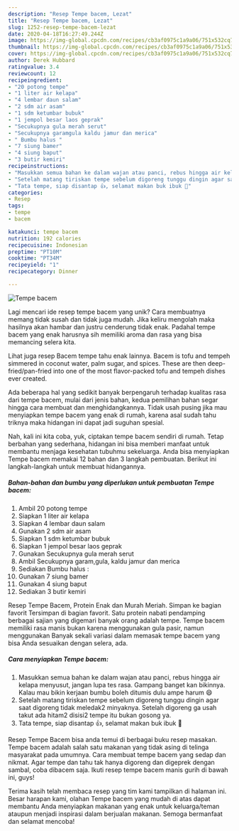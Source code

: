 ```yaml
---
description: "Resep Tempe bacem, Lezat"
title: "Resep Tempe bacem, Lezat"
slug: 1252-resep-tempe-bacem-lezat
date: 2020-04-18T16:27:49.244Z
image: https://img-global.cpcdn.com/recipes/cb3af0975c1a9a06/751x532cq70/tempe-bacem-foto-resep-utama.jpg
thumbnail: https://img-global.cpcdn.com/recipes/cb3af0975c1a9a06/751x532cq70/tempe-bacem-foto-resep-utama.jpg
cover: https://img-global.cpcdn.com/recipes/cb3af0975c1a9a06/751x532cq70/tempe-bacem-foto-resep-utama.jpg
author: Derek Hubbard
ratingvalue: 3.4
reviewcount: 12
recipeingredient:
- "20 potong tempe"
- "1 liter air kelapa"
- "4 lembar daun salam"
- "2 sdm air asam"
- "1 sdm ketumbar bubuk"
- "1 jempol besar laos geprak"
- "Secukupnya gula merah serut"
- "Secukupnya garamgula kaldu jamur dan merica"
- " Bumbu halus "
- "7 siung bamer"
- "4 siung baput"
- "3 butir kemiri"
recipeinstructions:
- "Masukkan semua bahan ke dalam wajan atau panci, rebus hingga air kelapa menyusut, jangan lupa tes rasa. Gampang banget kan bikinnya. Kalau mau bikin kerjaan bumbu boleh ditumis dulu ampe harum 😄"
- "Setelah matang tiriskan tempe sebelum digoreng tunggu dingin agar saat digoreng tidak meledak2 minyaknya. Setelah digoreng ga usah takut ada hitam2 disisi2 tempe itu bukan gosong ya."
- "Tata tempe, siap disantap 👍, selamat makan buk ibuk 🙏"
categories:
- Resep
tags:
- tempe
- bacem

katakunci: tempe bacem 
nutrition: 192 calories
recipecuisine: Indonesian
preptime: "PT10M"
cooktime: "PT34M"
recipeyield: "1"
recipecategory: Dinner

---
```



![Tempe bacem](https://img-global.cpcdn.com/recipes/cb3af0975c1a9a06/751x532cq70/tempe-bacem-foto-resep-utama.jpg)

Lagi mencari ide resep tempe bacem yang unik? Cara membuatnya memang tidak susah dan tidak juga mudah. Jika keliru mengolah maka hasilnya akan hambar dan justru cenderung tidak enak. Padahal tempe bacem yang enak harusnya sih memiliki aroma dan rasa yang bisa memancing selera kita.

Lihat juga resep Bacem tempe tahu enak lainnya. Bacem is tofu and tempeh simmered in coconut water, palm sugar, and spices. These are then deep-fried/pan-fried into one of the most flavor-packed tofu and tempeh dishes ever created.

Ada beberapa hal yang sedikit banyak berpengaruh terhadap kualitas rasa dari tempe bacem, mulai dari jenis bahan, kedua pemilihan bahan segar hingga cara membuat dan menghidangkannya. Tidak usah pusing jika mau menyiapkan tempe bacem yang enak di rumah, karena asal sudah tahu triknya maka hidangan ini dapat jadi suguhan spesial.


Nah, kali ini kita coba, yuk, ciptakan tempe bacem sendiri di rumah. Tetap berbahan yang sederhana, hidangan ini bisa memberi manfaat untuk membantu menjaga kesehatan tubuhmu sekeluarga. Anda bisa menyiapkan Tempe bacem memakai 12 bahan dan 3 langkah pembuatan. Berikut ini langkah-langkah untuk membuat hidangannya.

<!--inarticleads1-->

##### Bahan-bahan dan bumbu yang diperlukan untuk pembuatan Tempe bacem:

1. Ambil 20 potong tempe
1. Siapkan 1 liter air kelapa
1. Siapkan 4 lembar daun salam
1. Gunakan 2 sdm air asam
1. Siapkan 1 sdm ketumbar bubuk
1. Siapkan 1 jempol besar laos geprak
1. Gunakan Secukupnya gula merah serut
1. Ambil Secukupnya garam,gula, kaldu jamur dan merica
1. Sediakan  Bumbu halus :
1. Gunakan 7 siung bamer
1. Gunakan 4 siung baput
1. Sediakan 3 butir kemiri


Resep Tempe Bacem, Protein Enak dan Murah Meriah. Simpan ke bagian favorit Tersimpan di bagian favorit. Satu protein nabati pendamping berbagai sajian yang digemari banyak orang adalah tempe. Tempe bacem memiliki rasa manis bukan karena menggunakan gula pasir, namun menggunakan Banyak sekali variasi dalam memasak tempe bacem yang bisa Anda sesuaikan dengan selera, ada. 

<!--inarticleads2-->

##### Cara menyiapkan Tempe bacem:

1. Masukkan semua bahan ke dalam wajan atau panci, rebus hingga air kelapa menyusut, jangan lupa tes rasa. Gampang banget kan bikinnya. Kalau mau bikin kerjaan bumbu boleh ditumis dulu ampe harum 😄
1. Setelah matang tiriskan tempe sebelum digoreng tunggu dingin agar saat digoreng tidak meledak2 minyaknya. Setelah digoreng ga usah takut ada hitam2 disisi2 tempe itu bukan gosong ya.
1. Tata tempe, siap disantap 👍, selamat makan buk ibuk 🙏


Resep Tempe Bacem bisa anda temui di berbagai buku resep masakan. Tempe bacem adalah salah satu makanan yang tidak asing di telinga masyarakat pada umumnya. Cara membuat tempe bacem yang sedap dan nikmat. Agar tempe dan tahu tak hanya digoreng dan digeprek dengan sambal, coba dibacem saja. Ikuti resep tempe bacem manis gurih di bawah ini, guys! 

Terima kasih telah membaca resep yang tim kami tampilkan di halaman ini. Besar harapan kami, olahan Tempe bacem yang mudah di atas dapat membantu Anda menyiapkan makanan yang enak untuk keluarga/teman ataupun menjadi inspirasi dalam berjualan makanan. Semoga bermanfaat dan selamat mencoba!
